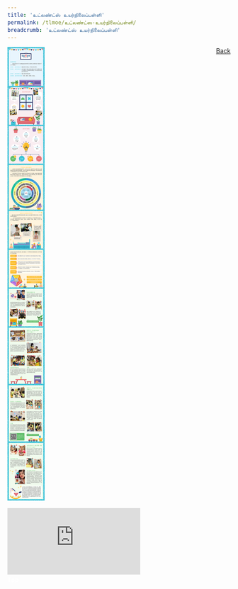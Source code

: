 ```yaml
---
title: 'உட்லண்ட்ஸ் உயர்நிலைப்பள்ளி'
permalink: /tlmoe/உட்லண்ட்ஸ-உயர்நிலைப்பள்ளி/
breadcrumb: 'உட்லண்ட்ஸ் உயர்நிலைப்பள்ளி'
---
```

<a href="/gallery/தமிழ்மொழிக்-காட்சிக்கூடம்-tamil-exhibitions-d/schools/" style="float:right;">Back</a>
 <img src="/images/AGAPE-Presch-Poster.jpg"> <br/>
<div class="video-container">
  <iframe src="https://www.youtube.com/embed/d6fmLlW8eoE" frameborder="0" allow="accelerometer; autoplay; encrypted-media; gyroscope; picture-in-picture" allowfullscreen></iframe></div>
<div class="btntop"><a href="#top" style="text-decoration:none;"><span style="color:white"><b>Top</b></span></a></div>
